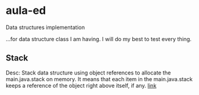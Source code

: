 # aula-ed
Data structures implementation

...for data structure class I am having. I will do my best to test every thing.

## Stack
Desc: Stack data structure using object references to allocate the main.java.stack on memory. It means that each item in the main.java.stack
keeps a reference of the object right above itself, if any.
[link](src/main.java.stack/)
